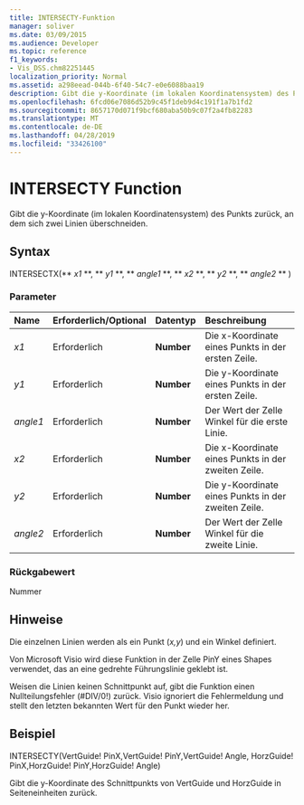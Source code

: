 ```yaml
---
title: INTERSECTY-Funktion
manager: soliver
ms.date: 03/09/2015
ms.audience: Developer
ms.topic: reference
f1_keywords:
- Vis_DSS.chm82251445
localization_priority: Normal
ms.assetid: a298eead-044b-6f40-54c7-e0e6088baa19
description: Gibt die y-Koordinate (im lokalen Koordinatensystem) des Punkts zurück, an dem sich zwei Linien überschneiden.
ms.openlocfilehash: 6fcd06e7086d52b9c45f1deb9d4c191f1a7b1fd2
ms.sourcegitcommit: 8657170d071f9bcf680aba50b9c07f2a4fb82283
ms.translationtype: MT
ms.contentlocale: de-DE
ms.lasthandoff: 04/28/2019
ms.locfileid: "33426100"
---
```

# <a name="intersecty-function"></a>INTERSECTY Function

Gibt  die y-Koordinate (im lokalen Koordinatensystem) des Punkts zurück, an dem sich zwei Linien überschneiden. 
  
## <a name="syntax"></a>Syntax

INTERSECTX(** *x1* **, ** *y1* **, ** *angle1* **, ** *x2* **, ** *y2* **, ** *angle2* ** ) 
  
### <a name="parameters"></a>Parameter

|**Name**|**Erforderlich/Optional**|**Datentyp**|**Beschreibung**|
|:-----|:-----|:-----|:-----|
| _x1_ <br/> |Erforderlich  <br/> |**Number** <br/> |Die x-Koordinate eines Punkts in der ersten Zeile.  <br/> |
| _y1_ <br/> |Erforderlich  <br/> |**Number** <br/> |Die y-Koordinate eines Punkts in der ersten Zeile.  <br/> |
| _angle1_ <br/> |Erforderlich  <br/> |**Number** <br/> | Der Wert der Zelle Winkel für die erste Linie.  <br/> |
| _x2_ <br/> |Erforderlich  <br/> |**Number** <br/> |Die x-Koordinate eines Punkts in der zweiten Zeile.  <br/> |
| _y2_ <br/> |Erforderlich  <br/> |**Number** <br/> |Die y-Koordinate eines Punkts in der zweiten Zeile.  <br/> |
| _angle2_ <br/> |Erforderlich  <br/> |**Number** <br/> |Der Wert der Zelle Winkel für die zweite Linie.  <br/> |
   
### <a name="return-value"></a>Rückgabewert

Nummer
  
## <a name="remarks"></a>Hinweise

Die einzelnen Linien werden als ein Punkt (*x,y*) und ein Winkel definiert. 
  
Von Microsoft Visio wird diese Funktion in der Zelle PinY eines Shapes verwendet, das an eine gedrehte Führungslinie geklebt ist. 
  
Weisen die Linien keinen Schnittpunkt auf, gibt die Funktion einen Nullteilungsfehler (#DIV/0!) zurück. Visio ignoriert die Fehlermeldung und stellt den letzten bekannten Wert für den Punkt wieder her. 
  
## <a name="example"></a>Beispiel

INTERSECTY(VertGuide! PinX,VertGuide! PinY,VertGuide! Angle, HorzGuide! PinX,HorzGuide! PinY,HorzGuide! Angle) 
  
Gibt  die y-Koordinate des Schnittpunkts von VertGuide und HorzGuide in Seiteneinheiten zurück. 
  

